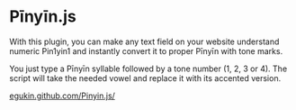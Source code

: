 # Pīnyīn.js

With this plugin, you can make any text field on your website understand numeric Pin1yin1 and instantly convert it to proper Pīnyīn with tone marks.

You just type a Pīnyīn syllable followed by a tone number (1, 2, 3 or 4). The script will take the needed vowel and replace it with its accented version.

[egukin.github.com/Pinyin.js/](egukin.github.com/Pinyin.js/)